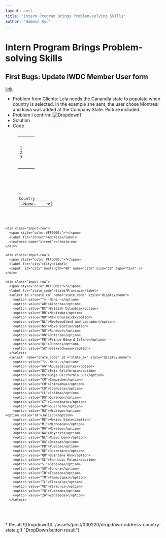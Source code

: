 ```yaml
---
layout: post
title: "Intern Program Brings Problem-solving Skills"
author: "Haemin Ryu"
---
```


# Intern Program Brings Problem-solving Skills

## First Bugs: Update IWDC Member User form
[link](https://www.iwdc.coop/membership-information/become-a-member)
* Problem from Clients: Lela needs the Canandia state to populate when country is selected. In the example she sent, the user chose Montreal and Iowa was added at the Company State. Picture included.
* Problem I confirm: 
![Dropdown1](../assets/post/030220/dropdown_statebycountry_previous.PNG")
* Solution
* Code

<figure class="highlight"><pre><code class="language-js" data-lang="js"><table class="rouge-table"><tbody><tr><td class="gutter gl">
<pre class="lineno">
1
2
3
</pre>
</td>
<td class="code">
<pre>

  <script type="text/javascript">	
    function UpdateStatebyCountry() {
      var cID = document.getElementById("country_code");
      var countryVal = cID.options[cID.selectedIndex].value; 
      var countryTxt = cID.options[cID.selectedIndex].text;

	if (countryVal == "CA"){
                document.getElementById("state_ca").style.display = "block";
		document.getElementById("state_mx").style.display = "none";
		document.getElementById("state_us").style.display = "none";
        }  
	else if (countryVal == "MX"){
               document.getElementById("state_ca").style.display = "none";
	       document.getElementById("state_mx").style.display = "block";
	       document.getElementById("state_us").style.display = "none";
        }
        else if (countryVal == "US"){
               document.getElementById("state_ca").style.display = "none";
	       document.getElementById("state_mx").style.display = "none";
	       document.getElementById("state_us").style.display = "block";
        }else{
               document.getElementById("state_ca").style.display = "none";
	       document.getElementById("state_mx").style.display = "none";
	       document.getElementById("state_us").style.display = "none";	
	}
    }
  </script> 
</pre></td></tr></tbody></table></code></pre></figure>

<code class="language-html" data-lang="html">
    <div class="input-row">
	  <span style="color:#FF0000;">*</span>
      <label for="country_code">Country</label>
      <select  id="country_code" name="country_code" onchange="UpdateStatebyCountry()">
        <option value="">--None--</option>
        <option value="CA">Canada</option>
        <option value="MX">Mexico</option>
        <option value="US">United States</option>
      </select>
    </div>

    <div class="input-row">
	  <span style="color:#FF0000;">*</span>
      <label for="street">Address</label>
      <textarea name="street"></textarea>
    </div>

    <div class="input-row">
	  <span style="color:#FF0000;">*</span>
      <label for="city">City</label>
      <input  id="city" maxlength="40" name="city" size="20" type="text" />
    </div>

    <div class="input-row">
	  <span style="color:#FF0000;">*</span>
      <label for="state_code">State/Province</label>
      <select id ="state_ca" name="state_code" style="display:none">
        <option value="">--None--</option>
        <option value="AB">Alberta</option>
        <option value="BC">British Columbia</option>
        <option value="MB">Manitoba</option>
        <option value="NB">New Brunswick</option>
        <option value="NL">Newfoundland and Labrador</option>
        <option value="NS">Nova Scotia</option>
        <option value="NU">Nunavut</option>
        <option value="ON">Ontario</option>
        <option value="PE">Prince Edward Island</option>
        <option value="QC">Quebec</option>
        <option value="SK">Saskatchewan</option>
      </select>
      <select  name="state_code" id ="state_mx" style="display:none">
        <option value="">--None--</option>
        <option value="AG">Aguascalientes</option>
        <option value="BC">Baja California</option>
        <option value="BS">Baja California Sur</option>
        <option value="CM">Campeche</option>
        <option value="CH">Chihuahua</option>
        <option value="CO">Coahuila</option>
        <option value="CL">Colima</option>
        <option value="DG">Durango</option>
        <option value="GT">Guanajuato</option>
        <option value="GR">Guerrero</option>
        <option value="HG">Hidalgo</option>
	<option value="JA">Jalisco</option>
        <option value="ME">Mexico State</option>
        <option value="MI">Michoacan</option>
        <option value="MO">Morelos</option>
        <option value="NA">Nayarit</option>
        <option value="NL">Nuevo Leon</option>
        <option value="OA">Oaxaca</option>
        <option value="PB">Puebla</option>
        <option value="QE">Queretaro</option>
        <option value="QR">Quintana Roo</option>
        <option value="SL">San Luis Potosi</option>
        <option value="SI">Sinaloa</option>
        <option value="SO">Sonora</option>
        <option value="TB">Tabasco</option>
        <option value="TM">Tamaulipas</option>
        <option value="TL">Tlaxcala</option>
        <option value="VE">Veracruz</option>
        <option value="YU">Yucatan</option>
        <option value="ZA">Zacatecas</option>
      </select>
<select  id ="state_us" name="state_code" style="display:none">
        <option value="">--None--</option>
        <option value="AL">Alabama</option>
        <option value="AK">Alaska</option>
        <option value="AZ">Arizona</option>
        <option value="AR">Arkansas</option>
        <option value="CA">California</option>
        <option value="CO">Colorado</option>
        <option value="CT">Connecticut</option>
        <option value="DE">Delaware</option>
        <option value="DC">District of Columbia</option>
        <option value="DF">Federal District</option>
        <option value="FL">Florida</option>
        <option value="GA">Georgia</option>
        <option value="HI">Hawaii</option>
        <option value="ID">Idaho</option>
        <option value="IL">Illinois</option>
        <option value="IN">Indiana</option>
        <option value="IA">Iowa</option>
        <option value="KS">Kansas</option>
        <option value="KY">Kentucky</option>
        <option value="LA">Louisiana</option>
        <option value="ME">Maine</option>
        <option value="MD">Maryland</option>
        <option value="MA">Massachusetts</option>
        <option value="MI">Michigan</option>
        <option value="MN">Minnesota</option>
        <option value="MS">Mississippi</option>
        <option value="MO">Missouri</option>
        <option value="MT">Montana</option>
        <option value="NE">Nebraska</option>
        <option value="NV">Nevada</option>
        <option value="NH">New Hampshire</option>
        <option value="NJ">New Jersey</option>
        <option value="NM">New Mexico</option>
        <option value="NY">New York</option>
        <option value="NC">North Carolina</option>
        <option value="ND">North Dakota</option>
        <option value="OH">Ohio</option>
        <option value="OK">Oklahoma</option>
        <option value="OR">Oregon</option>
        <option value="PA">Pennsylvania</option>
        <option value="PR">Puerto Rico</option>
        <option value="RI">Rhode Island</option>
        <option value="SC">South Carolina</option>
        <option value="SD">South Dakota</option>
        <option value="TN">Tennessee</option>
        <option value="TX">Texas</option>
        <option value="UT">Utah</option>
        <option value="VT">Vermont</option>
        <option value="VA">Virginia</option>
        <option value="WA">Washington</option>
        <option value="WV">West Virginia</option>
        <option value="WI">Wisconsin</option>
        <option value="WY">Wyoming</option>
      </select>
    </div>
</code>
* Result
![Dropdown1](../assets/post/030220/dropdown-address-country-state.gif "DropDown button result")
